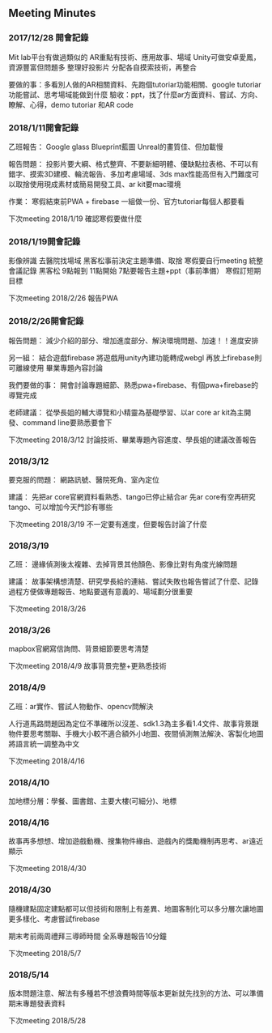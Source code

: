 ## Meeting Minutes

### 2017/12/28 開會記錄
Mit lab平台有做過類似的
AR重點有技術、應用故事、場域
Unity可做安卓愛鳳，資源豐富但問題多
整理好投影片
分配各自摸索技術，再整合

要做的事：多看別人做的AR相關資料、先跑個tutoriar功能相關、google tutoriar功能嘗試、思考場域能做到什麼
驗收：ppt，找了什麼ar方面資料、嘗試、方向、瞭解、心得，demo tutoriar 和AR code

### 2018/1/11開會記錄
乙班報告：
Google glass
Blueprint藍圖
Unreal的畫質佳、但加載慢

報告問題：
投影片要大綱、格式整齊、不要新細明體、優缺點拉表格、不可以有錯字、摸索3D建模、輪流報告、多加考慮場域、3ds max性能高但有入門難度可以取捨使用現成素材或簡易開發工具、ar kit要mac環境

作業：
寒假結束前PWA + firebase  一組做一份、官方tutoriar每個人都要看

下次meeting   2018/1/19  確認寒假要做什麼

### 2018/1/19開會記錄
影像辨識
去醫院找場域
黑客松事前決定主題準備、取捨
寒假要自行meeting  統整會議記錄
黑客松  9點報到  11點開始  7點要報告主題+ppt（事前準備）
寒假訂短期目標


下次meeting  2018/2/26  報告PWA

### 2018/2/26開會記錄
報告問題：
減少介紹的部分、增加進度部分、解決環境問題、加速！！進度安排

另一組：
結合遊戲firebase
將遊戲用unity內建功能轉成webgl  再放上firebase則可離線使用
畢業專題內容討論


我們要做的事：
開會討論專題細節、熟悉pwa+firebase、有個pwa+firebase的導覽完成

老師建議：
從學長姐的輔大導覽和小精靈為基礎學習、以ar core  ar kit為主開發、command line要熟悉要會下 

下次meeting 2018/3/12 討論技術、畢業專題內容進度、學長姐的建議改善報告


### 2018/3/12
要克服的問題：
網路訊號、醫院死角、室內定位

建議：
先把ar core官網資料看熟悉、tango已停止結合ar  先ar core有空再研究tango、可以增加今天門診有哪些

下次meeting 2018/3/19  不一定要有進度，但要報告討論了什麼

### 2018/3/19
乙班：
邊緣偵測後太複雜、去掉背景其他顏色、影像比對有角度光線問題

建議：
故事架構想清楚、研究學長給的連結、嘗試失敗也報告嘗試了什麼、記錄過程方便做專題報告、地點要選有意義的、場域劃分很重要

下次meeting 2018/3/26

### 2018/3/26
mapbox官網寫信詢問、背景細節要思考清楚

下次meeting 2018/4/9  故事背景完整+更熟悉技術

### 2018/4/9
乙班：ar實作、嘗試人物動作、opencv問解決

人行道馬路問題因為定位不準確所以沒差、sdk1.3為主多看1.4文件、故事背景跟物件要思考關聯、手機大小較不適合額外小地圖、夜間偵測無法解決、客製化地圖將語言統一調整為中文

下次meeting 2018/4/16

### 2018/4/10
加地標分層：學餐、圖書館、主要大樓(可細分)、地標

### 2018/4/16
故事再多想想、增加遊戲動機、搜集物件緣由、遊戲內的獎勵機制再思考、ar遠近顯示

下次meeting 2018/4/30

### 2018/4/30
隨機建點固定建點都可以但技術和限制上有差異、地圖客制化可以多分層次讓地圖更多樣化、考慮嘗試firebase


期末考前兩周禮拜三導師時間  全系專題報告10分鐘

下次meeting 2018/5/7

### 2018/5/14
版本問題注意、解法有多種若不想浪費時間等版本更新就先找別的方法、可以準備期末專題發表資料

下次meeting 2018/5/28
